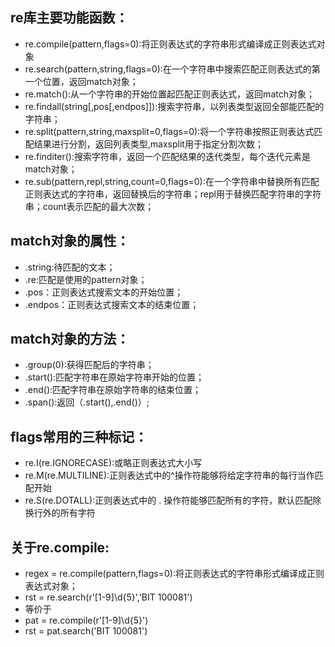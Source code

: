 ## re库主要功能函数：
 - re.compile(pattern,flags=0):将正则表达式的字符串形式编译成正则表达式对象
 - re.search(pattern,string,flags=0):在一个字符串中搜索匹配正则表达式的第一个位置，返回match对象；
 - re.match():从一个字符串的开始位置起匹配正则表达式，返回match对象；
 - re.findall(string[,pos[,endpos]]):搜索字符串，以列表类型返回全部能匹配的字符串；
 - re.split(pattern,string,maxsplit=0,flags=0):将一个字符串按照正则表达式匹配结果进行分割，返回列表类型,maxsplit用于指定分割次数；
 - re.finditer():搜索字符串，返回一个匹配结果的迭代类型，每个迭代元素是match对象；
 - re.sub(pattern,repl,string,count=0,flags=0):在一个字符串中替换所有匹配正则表达式的字符串，返回替换后的字符串；repl用于替换匹配字符串的字符串；count表示匹配的最大次数；

## match对象的属性：
 - .string:待匹配的文本；
 - .re:匹配是使用的pattern对象；
 - .pos：正则表达式搜索文本的开始位置；
 - .endpos：正则表达式搜索文本的结束位置；
## match对象的方法：
 - .group(0):获得匹配后的字符串；
 - .start():匹配字符串在原始字符串开始的位置；
 - .end():匹配字符串在原始字符串的结束位置；
 - .span():返回（.start(),.end()）;

## flags常用的三种标记：
- re.I(re.IGNORECASE):或略正则表达式大小写
- re.M(re.MULTILINE):正则表达式中的^操作符能够将给定字符串的每行当作匹配开始
- re.S(re.DOTALL):正则表达式中的 . 操作符能够匹配所有的字符，默认匹配除换行外的所有字符

## 关于re.compile:
- regex = re.compile(pattern,flags=0):将正则表达式的字符串形式编译成正则表达式对象；
- rst = re.search(r'[1-9]\d{5}','BIT 100081')
 - 等价于
- pat = re.compile(r'[1-9]\d{5}')
- rst = pat.search('BIT 100081')

